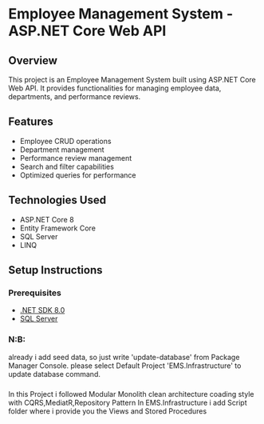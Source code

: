 # Employee Management System - ASP.NET Core Web API

## Overview
This project is an Employee Management System built using ASP.NET Core Web API. It provides functionalities for managing employee data, departments, and performance reviews.

## Features
- Employee CRUD operations
- Department management
- Performance review management
- Search and filter capabilities
- Optimized queries for performance

## Technologies Used
- ASP.NET Core 8
- Entity Framework Core
- SQL Server
- LINQ

## Setup Instructions

### Prerequisites
- [.NET SDK 8.0](https://dotnet.microsoft.com/download/dotnet/8.0)
- [SQL Server](https://www.microsoft.com/en-us/sql-server/sql-server-downloads)

### N:B:
already i add seed data, so just write 'update-database' from Package Manager Console. please select Default Project 'EMS.Infrastructure' to  update database command.

###
In this Project i followed Modular Monolith clean architecture coading style with CQRS,MediatR,Repository Pattern
In EMS.Infrastructure i add Script folder where i provide you the Views and Stored Procedures